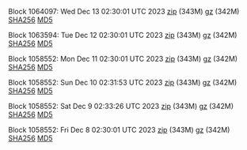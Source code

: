 Block 1064097: Wed Dec 13 02:30:01 UTC 2023 [zip](https://files.01coin.io/mainnet/2023-12-13/bootstrap.dat.zip) (343M) [gz](https://files.01coin.io/mainnet/2023-12-13/bootstrap.dat.tar.gz) (342M) [SHA256](https://files.01coin.io/mainnet/2023-12-13/sha256.txt) [MD5](https://files.01coin.io/mainnet/2023-12-13/md5.txt)

Block 1063594: Tue Dec 12 02:30:01 UTC 2023 [zip](https://files.01coin.io/mainnet/2023-12-12/bootstrap.dat.zip) (343M) [gz](https://files.01coin.io/mainnet/2023-12-12/bootstrap.dat.tar.gz) (342M) [SHA256](https://files.01coin.io/mainnet/2023-12-12/sha256.txt) [MD5](https://files.01coin.io/mainnet/2023-12-12/md5.txt)

Block 1058552: Mon Dec 11 02:30:01 UTC 2023 [zip](https://files.01coin.io/mainnet/2023-12-11/bootstrap.dat.zip) (343M) [gz](https://files.01coin.io/mainnet/2023-12-11/bootstrap.dat.tar.gz) (342M) [SHA256](https://files.01coin.io/mainnet/2023-12-11/sha256.txt) [MD5](https://files.01coin.io/mainnet/2023-12-11/md5.txt)

Block 1058552: Sun Dec 10 02:31:53 UTC 2023 [zip](https://files.01coin.io/mainnet/2023-12-10/bootstrap.dat.zip) (343M) [gz](https://files.01coin.io/mainnet/2023-12-10/bootstrap.dat.tar.gz) (342M) [SHA256](https://files.01coin.io/mainnet/2023-12-10/sha256.txt) [MD5](https://files.01coin.io/mainnet/2023-12-10/md5.txt)

Block 1058552: Sat Dec  9 02:33:26 UTC 2023 [zip](https://files.01coin.io/mainnet/2023-12-09/bootstrap.dat.zip) (343M) [gz](https://files.01coin.io/mainnet/2023-12-09/bootstrap.dat.tar.gz) (342M) [SHA256](https://files.01coin.io/mainnet/2023-12-09/sha256.txt) [MD5](https://files.01coin.io/mainnet/2023-12-09/md5.txt)

Block 1058552: Fri Dec  8 02:30:01 UTC 2023 [zip](https://files.01coin.io/mainnet/2023-12-08/bootstrap.dat.zip) (343M) [gz](https://files.01coin.io/mainnet/2023-12-08/bootstrap.dat.tar.gz) (342M) [SHA256](https://files.01coin.io/mainnet/2023-12-08/sha256.txt) [MD5](https://files.01coin.io/mainnet/2023-12-08/md5.txt)
